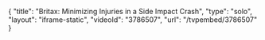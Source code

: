 {
    "title": "Britax: Minimizing Injuries in a Side Impact Crash",
    "type": "solo",
    "layout": "iframe-static",
    "videoId": "3786507",
    "url": "\/tvpembed\/3786507"
}